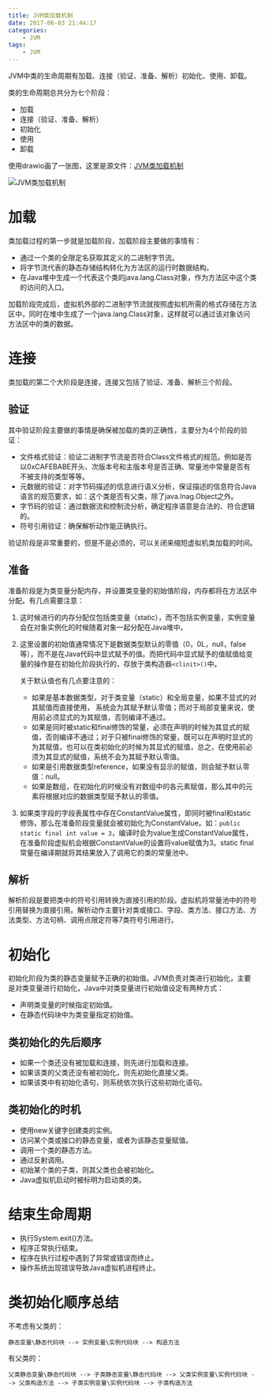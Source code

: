 ```yaml
---
title: JVM类加载机制
date: 2017-06-03 21:44:17
categories: 
	- JVM
tags:
	- JVM
---
```


JVM中类的生命周期有加载、连接（验证、准备、解析）初始化、使用、卸载。

<!--more-->

类的生命周期总共分为七个阶段：

- 加载
- 连接（验证、准备、解析）
- 初始化
- 使用
- 卸载

使用drawio画了一张图，这里是源文件：[JVM类加载机制](JVM类加载机制.drawio)

![JVM类加载机制](JVM类加载机制.png)

# 加载

类加载过程的第一步就是加载阶段，加载阶段主要做的事情有：

- 通过一个类的全限定名获取其定义的二进制字节流。
- 将字节流代表的静态存储结构转化为方法区的运行时数据结构。
- 在Java堆中生成一个代表这个类的java.lang.Class对象，作为方法区中这个类的访问的入口。

加载阶段完成后，虚拟机外部的二进制字节流就按照虚拟机所需的格式存储在方法区中，同时在堆中生成了一个java.lang.Class对象，这样就可以通过该对象访问方法区中的类的数据。

# 连接

类加载的第二个大阶段是连接，连接又包括了验证、准备、解析三个阶段。

## 验证

其中验证阶段主要做的事情是确保被加载的类的正确性，主要分为4个阶段的验证：

- 文件格式验证：验证二进制字节流是否符合Class文件格式的规范。例如是否以0xCAFEBABE开头、次版本号和主版本号是否正确、常量池中常量是否有不被支持的类型等等。
- 元数据的验证：对字节码描述的信息进行语义分析，保证描述的信息符合Java语言的规范要求，如：这个类是否有父类，除了java.lnag.Object之外。
- 字节码的验证：通过数据流和控制流分析，确定程序语意是合法的、符合逻辑的。
- 符号引用验证：确保解析动作能正确执行。

验证阶段是非常重要的，但是不是必须的，可以关闭来缩短虚拟机类加载的时间。

## 准备

准备阶段是为类变量分配内存，并设置类变量的初始值阶段，内存都将在方法区中分配。有几点需要注意：

1. 这时候进行的内存分配仅包括类变量（static），而不包括实例变量，实例变量会在对象实例化的时候随着对象一起分配在Java堆中。

2. 这里设置的初始值通常情况下是数据类型默认的零值（0，0L，null，false等），而不是在Java代码中显式赋予的值。而把代码中显式赋予的值赋值给变量的操作是在初始化阶段执行的，存放于类构造器`<clinit>()`中。

   关于默认值也有几点要注意的：

   - 如果是基本数据类型，对于类变量（static）和全局变量，如果不显式的对其赋值而直接使用， 系统会为其赋予默认零值；而对于局部变量来说，使用前必须显式的为其赋值，否则编译不通过。
   - 如果是同时被static和final修饰的常量，必须在声明的时候为其显式的赋值，否则编译不通过；对于只被final修饰的常量，既可以在声明时显式的为其赋值，也可以在类初始化的时候为其显式的赋值，总之，在使用前必须为其显式的赋值，系统不会为其赋予默认零值。
   - 如果是引用数据类型reference，如果没有显示的赋值，则会赋予默认零值：null。
   - 如果是数组，在初始化的时候没有对数组中的各元素赋值，那么其中的元素将根据对应的数据类型赋予默认的零值。

3. 如果类字段的字段表属性中存在ConstantValue属性，即同时被final和static修饰，那么在准备阶段变量就会被初始化为ConstantValue。如：`public static final int value = 3`，编译时会为value生成ConstantValue属性，在准备阶段虚拟机会根据ConstantValue的设置将value赋值为3。static final常量在编译期就将其结果放入了调用它的类的常量池中。

## 解析

解析阶段是要把类中的符号引用转换为直接引用的阶段。虚拟机将常量池中的符号引用替换为直接引用。解析动作主要针对类或接口、字段、类方法、接口方法、方法类型、方法句柄、调用点限定符等7类符号引用进行。

# 初始化

初始化阶段为类的静态变量赋予正确的初始值。JVM负责对类进行初始化，主要是对类变量进行初始化，Java中对类变量进行初始值设定有两种方式：

- 声明类变量的时候指定初始值。
- 在静态代码块中为类变量指定初始值。

## 类初始化的先后顺序

- 如果一个类还没有被加载和连接，则先进行加载和连接。
- 如果该类的父类还没有被初始化，则先初始化直接父类。
- 如果该类中有初始化语句，则系统依次执行这些初始化语句。

## 类初始化的时机

- 使用new关键字创建类的实例。
- 访问某个类或接口的静态变量，或者为该静态变量赋值。
- 调用一个类的静态方法。
- 通过反射调用。
- 初始某个类的子类，则其父类也会被初始化。
- Java虚拟机启动时被标明为启动类的类。

# 结束生命周期

- 执行System.exit()方法。
- 程序正常执行结束。
- 程序在执行过程中遇到了异常或错误而终止。
- 操作系统出现错误导致Java虚拟机进程终止。

# 类初始化顺序总结

不考虑有父类的：

```
静态变量\静态代码块 --> 实例变量\实例代码块 --> 构造方法
```

有父类的：

```
父类静态变量\静态代码块 --> 子类静态变量\静态代码块 --> 父类实例变量\实例代码块 --> 父类构造方法 --> 子类实例变量\实例代码块 --> 子类构造方法
```

